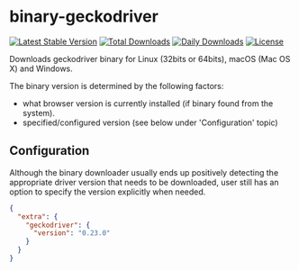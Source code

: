# binary-geckodriver

[![Latest Stable Version](https://poser.pugx.org/webdriver-binary/binary-geckodriver/v/stable)](https://packagist.org/packages/webdriver-binary/binary-geckodriver)
[![Total Downloads](https://poser.pugx.org/webdriver-binary/binary-geckodriver/downloads)](https://packagist.org/packages/webdriver-binary/binary-geckodriver)
[![Daily Downloads](https://poser.pugx.org/webdriver-binary/binary-geckodriver/d/daily)](https://packagist.org/packages/webdriver-binary/binary-geckodriver)
[![License](https://poser.pugx.org/webdriver-binary/binary-geckodriver/license)](https://packagist.org/packages/webdriver-binary/binary-geckodriver)

Downloads geckodriver binary for Linux (32bits or 64bits), macOS (Mac OS X) and Windows. 

The binary version is determined by the following factors:

* what browser version is currently installed (if binary found from the system).
* specified/configured version (see below under 'Configuration' topic)

## Configuration

Although the binary downloader usually ends up positively detecting the appropriate 
driver version that needs to be downloaded, user still has an option to specify the 
version explicitly when needed.

```json
{
  "extra": {
    "geckodriver": {
      "version": "0.23.0"
    }
  }
}
```
